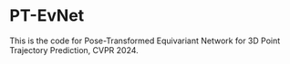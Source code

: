 # PT-EvNet
This is the code for Pose-Transformed Equivariant Network for 3D Point Trajectory Prediction, CVPR 2024.
